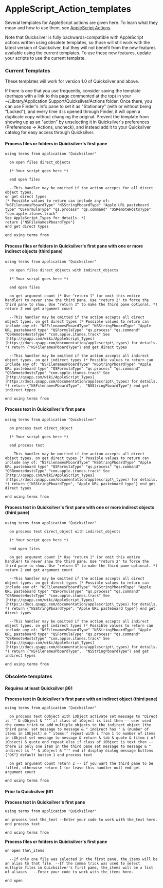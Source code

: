 # AppleScript\_Action\_templates

Several templates for AppleScript actions are given here. To learn what they mean and how to use them, see [AppleScript Actions](https://docs.qsapp.com/documentation/applescript\_actions).

Note that Quicksilver is fully backwards-compatible with AppleScript actions written using obsolete templates, so those will still work with the latest version of Quicksilver, but they will not benefit from the new features available using the current templates. To use these new features, update your scripts to use the current template.

### Current Templates

These templates will work for version 1.0 of Quicksilver and above.

If there is one that you use frequently, consider saving the template (perhaps with a link to this page commented at the top) in your \~/Library/Application Support/Quicksilver/Actions folder. Once there, you can use Finder's Info pane to set it as "Stationary" (with or without being "Locked"), and every time it is opened through Finder, it will open a duplicate copy without changing the original. Prevent the template from showing up as an "action" by unselecting it in Quicksilver's preferences (Preferences -> Actions, uncheck), and instead add it to your Quicksilver catalog for easy access through Quicksilver.

#### Process files or folders in Quicksilver's first pane

```applescript
using terms from application "Quicksilver"

  on open files direct_objects  

  (* Your script goes here *)

  end open files

  --This handler may be omitted if the action accepts for all direct object types.
on get direct types
(* Possible values to return can include any of: "NSFilenamesPboardType" "NSStringPboardType" "Apple URL pasteboard type" "QSFormulaType" "qs.process" "qs.command" "QSRemoteHostsType" "com.apple.itunes.track"
See AppleScript_Types for details. *)
return {"NSFilenamesPboardType"}
end get direct types

end using terms from
```

#### Process files or folders in Quicksilver's first pane with one or more indirect objects (third pane)

```applesript
using terms from application "Quicksilver"

  on open files direct_objects with indirect_objects

  (* Your script goes here *)

  end open files

  on get argument count (* Use "return 1" (or omit this entire handler) to never show the third pane. Use "return 2" to force the third pane to show. Use "return 3" to make the third pane optional. *) return 2 end get argument count

  --This handler may be omitted if the action accepts all direct object types. on get direct types (* Possible values to return can include any of: "NSFilenamesPboardType" "NSStringPboardType" "Apple URL pasteboard type" "QSFormulaType" "qs.process" "qs.command" "QSRemoteHostsType" "com.apple.itunes.track" See [http://qsapp.com/wiki/AppleScript_Types](https://docs.qsapp.com/documentation/applescript\_types) for details. *) return {"NSFilenamesPboardType"} end get direct types

  --This handler may be omitted if the action accepts all indirect object types. on get indirect types (* Possible values to return can include any of: "NSFilenamesPboardType" "NSStringPboardType" "Apple URL pasteboard type" "QSFormulaType" "qs.process" "qs.command" "QSRemoteHostsType" "com.apple.itunes.track" See [http://qsapp.com/wiki/AppleScript_Types](https://docs.qsapp.com/documentation/applescript\_types) for details. *) return {"NSFilenamesPboardType",  "NSStringPboardType"} end get indirect types

end using terms from
```

#### Process text in Quicksilver's first pane

```applescript
using terms from application "Quicksilver"

  on process text direct_object

  (* Your script goes here *)

  end process text

  --This handler may be omitted if the action accepts all direct object types. on get direct types (* Possible values to return can include any of: "NSFilenamesPboardType" "NSStringPboardType" "Apple URL pasteboard type" "QSFormulaType" "qs.process" "qs.command" "QSRemoteHostsType" "com.apple.itunes.track" See [http://qsapp.com/wiki/AppleScript_Types](https://docs.qsapp.com/documentation/applescript\_types) for details. *) return {"NSStringPboardType", "Apple URL pasteboard type"} end get direct types

end using terms from
```

#### Process text in Quicksilver's first pane with one or more indirect objects (third pane)

```applescript
using terms from application "Quicksilver"

  on process text direct_object with indirect_objects

  (* Your script goes here *)

  end open files

  on get argument count (* Use "return 1" (or omit this entire handler) to never show the third pane. Use "return 2" to force the third pane to show. Use "return 3" to make the third pane optional. *) return 2 end get argument count

  --This handler may be omitted if the action accepts all direct object types. on get direct types (* Possible values to return can include any of: "NSFilenamesPboardType" "NSStringPboardType" "Apple URL pasteboard type" "QSFormulaType" "qs.process" "qs.command" "QSRemoteHostsType" "com.apple.itunes.track" See [http://qsapp.com/wiki/AppleScript_Types](https://docs.qsapp.com/documentation/applescript\_types) for details. *) return {"NSStringPboardType", "Apple URL pasteboard type"} end get direct types

  --This handler may be omitted if the action accepts all indirect object types. on get indirect types (* Possible values to return can include any of: "NSFilenamesPboardType" "NSStringPboardType" "Apple URL pasteboard type" "QSFormulaType" "qs.process" "qs.command" "QSRemoteHostsType" "com.apple.itunes.track" See [http://qsapp.com/wiki/AppleScript_Types](https://docs.qsapp.com/documentation/applescript\_types) for details. *) return {"NSFilenamesPboardType",  "NSStringPboardType"} end get indirect types

end using terms from
```

### Obsolete templates

#### Requires at least Quicksilver β61

**Process text in Quicksilver's first pane with an indirect object (third pane)**

```applesript
using terms from application "Quicksilver"

  on process text dObject with iObject activate set message to "Direct is '" & dObject & "'" if class of iObject is list then -- user used the comma trick to add multiple objects to the indirect object (the third pane) set message to message & " indirect has " & (number of items in iObject) & " items:" repeat with i from 1 to number of items in iObject set message to message & return & tab & quote & (item i of iObject) & quote end repeat else if class of iObject is text then -- there is only one item in the third pane set message to message & " indirect is '" & iObject & "'" end if display dialog message buttons {"OK"} default button 1 end process text

  on get argument count return 2 -- if you want the third pane to be filled, otherwise return 1 (or leave this handler out) end get argument count

end using terms from
```

#### Prior to Quicksilver β61

**Process text in Quicksilver's first pane**

```applesript
using terms from application "Quicksilver"

on process text the_text --Enter your code to work with the_text here. end process text

end using terms from
```

**Process files or folders in Quicksilver's first pane**

```applesript
on open the\_items

  --If only one file was selected in the first pane, the_items will be an alias to that file. --If the comma trick was used to select multiple files in Quicksilver's first pane, the_items will be a list of aliases   --Enter your code to work with the_items here.

end open
```
